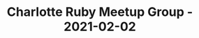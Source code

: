 ---
layout: post
title: Charlotte Ruby Meetup Group - 2021-02-02
datetime: 2021-02-02 19:00:00.000000000 -05:00
name: Charlotte Ruby Meetup Group
external_url: https://www.meetup.com/charlotte-rb/events/vtgdxryccdbdb/
online_event: false
year_month: 2021-02
---